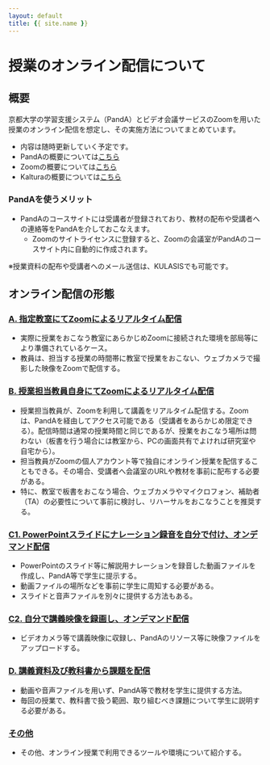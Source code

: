 ```yaml
---
layout: default
title: {{ site.name }}
---
```

# 授業のオンライン配信について

<!--
- 新型コロナウイルス感染症対策として、全学共通科目前期授業については、4月中の実験・実習科目及びILASセミナーを除く授業を原則オンライン配信にて実施することが決まりました。
-->

## 概要
京都大学の学習支援システム（PandA）とビデオ会議サービスのZoomを用いた授業のオンライン配信を想定し、その実施方法についてまとめています。
- 内容は随時更新していく予定です。
- PandAの概要については[こちら](panda)
 - Zoomの概要については[こちら](zoom)
 - Kalturaの概要については[こちら](kaltura)
 
<!--
- オンライン授業を他のツールやサービスを利用して実施しても問題ありません。
-->

### PandAを使うメリット
- PandAのコースサイトには受講者が登録されており、教材の配布や受講者への連絡等をPandAを介しておこなえます。
  - Zoomのサイトライセンスに登録すると、Zoomの会議室がPandAのコースサイト内に自動的に作成されます。

※授業資料の配布や受講者へのメール送信は、KULASISでも可能です。

<!--
### Zoomについて
- 無料のアカウントは1会議あたり40分の時間制限があります。
- 現在、教育機関に対して1会議あたり上限300名、時間制限なしで無料アカウントを作成できます（4/30まで）
-->

## オンライン配信の形態

### [A. 指定教室にてZoomによるリアルタイム配信](a_zoom_own)
- 実際に授業をおこなう教室にあらかじめZoomに接続された環境を部局等により準備されているケース。
- 教員は、担当する授業の時間帯に教室で授業をおこない、ウェブカメラで撮影した映像をZoomで配信する。

### [B. 授業担当教員自身にてZoomによるリアルタイム配信](b_slidedeck)
- 授業担当教員が、Zoomを利用して講義をリアルタイム配信する。Zoomは、PandAを経由してアクセス可能である（受講者をあらかじめ限定できる）。配信時間は通常の授業時間と同じであるが、授業をおこなう場所は問わない（板書を行う場合には教室から、PCの画面共有でよければ研究室や自宅から）。
- 担当教員がZoomの個人アカウント等で独自にオンライン授業を配信することもできる。その場合、受講者へ会議室のURLや教材を事前に配布する必要がある。
- 特に、教室で板書をおこなう場合、ウェブカメラやマイクロフォン、補助者（TA）の必要性について事前に検討し、リハーサルをおこなうことを推奨する。

### [C1. PowerPointスライドにナレーション録音を自分で付け、オンデマンド配信](c1_slidedeck)
- PowerPointのスライド等に解説用ナレーションを録音した動画ファイルを作成し、PandA等で学生に提示する。
- 動画ファイルの場所などを事前に学生に周知する必要がある。
- スライドと音声ファイルを別々に提供する方法もある。

### [C2. 自分で講義映像を録画し、オンデマンド配信](c2_video_capture)
- ビデオカメラ等で講義映像に収録し、PandAのリソース等に映像ファイルをアップロードする。

### [D. 講義資料及び教科書から課題を配信](d_slidedeck_share)
- 動画や音声ファイルを用いず、PandA等で教材を学生に提供する方法。
- 毎回の授業で、教科書で扱う範囲、取り組むべき課題について学生に説明する必要がある。

### [その他](e_others)
- その他、オンライン授業で利用できるツールや環境について紹介する。


<!--
## 学生への配慮について
- 学生はオンライン（PandA、Zoom等）を介して授業を受けた経験が十分でない
  - 特に1回生は同級生・上回生などから支援や助言を受ける機会がないまま初回の授業を受けるケースが想定されます。
- 下宿・自宅で、PC・ネット環境が十分でない
  - 1回生の2割は十分でない
### 講習会など
### 学外の情報
### 学生に向けての情報
#### PandAで授業を受けるには
#### Zoomで授業を受けるには
### TAに向けての情報
-->


```python

```
